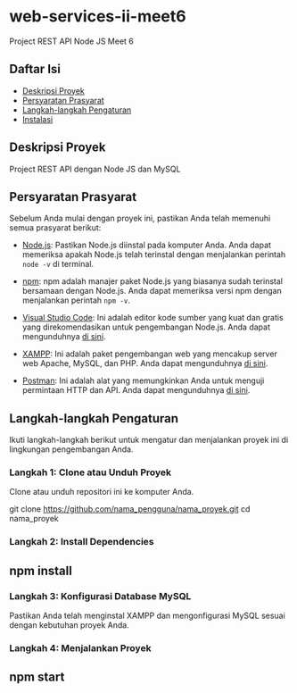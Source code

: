 # web-services-ii-meet6
Project REST API Node JS Meet 6

## Daftar Isi

- [Deskripsi Proyek](#deskripsi-proyek)
- [Persyaratan Prasyarat](#persyaratan-prasyarat)
- [Langkah-langkah Pengaturan](#langkah-langkah-pengaturan)
- [Instalasi](#instalasi)

## Deskripsi Proyek

Project REST API dengan Node JS dan MySQL

## Persyaratan Prasyarat

Sebelum Anda mulai dengan proyek ini, pastikan Anda telah memenuhi semua prasyarat berikut:

- [Node.js](https://nodejs.org/): Pastikan Node.js diinstal pada komputer Anda. Anda dapat memeriksa apakah Node.js telah terinstal dengan menjalankan perintah `node -v` di terminal.

- [npm](https://www.npmjs.com/): npm adalah manajer paket Node.js yang biasanya sudah terinstal bersamaan dengan Node.js. Anda dapat memeriksa versi npm dengan menjalankan perintah `npm -v`.

- [Visual Studio Code](https://code.visualstudio.com/): Ini adalah editor kode sumber yang kuat dan gratis yang direkomendasikan untuk pengembangan Node.js. Anda dapat mengunduhnya [di sini](https://code.visualstudio.com/Download).

- [XAMPP](https://www.apachefriends.org/index.html): Ini adalah paket pengembangan web yang mencakup server web Apache, MySQL, dan PHP. Anda dapat mengunduhnya [di sini](https://www.apachefriends.org/index.html).

- [Postman](https://www.postman.com/): Ini adalah alat yang memungkinkan Anda untuk menguji permintaan HTTP dan API. Anda dapat mengunduhnya [di sini](https://www.postman.com/downloads/).

## Langkah-langkah Pengaturan

Ikuti langkah-langkah berikut untuk mengatur dan menjalankan proyek ini di lingkungan pengembangan Anda.

### Langkah 1: Clone atau Unduh Proyek

Clone atau unduh repositori ini ke komputer Anda.


git clone https://github.com/nama_pengguna/nama_proyek.git
cd nama_proyek

### Langkah 2: Install Dependencies
## npm install

### Langkah 3: Konfigurasi Database MySQL
Pastikan Anda telah menginstal XAMPP dan mengonfigurasi MySQL sesuai dengan kebutuhan proyek Anda.

### Langkah 4: Menjalankan Proyek
## npm start
